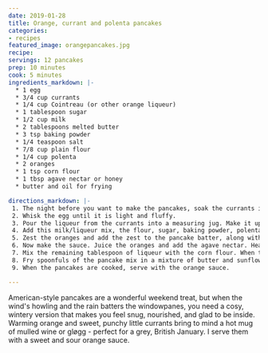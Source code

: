 ```yaml
---
date: 2019-01-28
title: Orange, currant and polenta pancakes
categories:
- recipes
featured_image: orangepancakes.jpg
recipe:
servings: 12 pancakes
prep: 10 minutes
cook: 5 minutes
ingredients_markdown: |-
  * 1 egg
  * 3/4 cup currants
  * 1/4 cup Cointreau (or other orange liqueur)
  * 1 tablespoon sugar
  * 1/2 cup milk
  * 2 tablespoons melted butter
  * 3 tsp baking powder
  * 1/4 teaspoon salt
  * 7/8 cup plain flour
  * 1/4 cup polenta
  * 2 oranges
  * 1 tsp corn flour
  * 1 tbsp agave nectar or honey
  * butter and oil for frying

directions_markdown: |-
 1. The night before you want to make the pancakes, soak the currants in the orange liqueur, reserving 1 tablespoon. If you don’t have time, soak them for at least half an hour.
 2. Whisk the egg until it is light and fluffy.
 3. Pour the liqueur from the currants into a measuring jug. Make it up to 3/4 cup with milk.
 4. Add this milk/liqueur mix, the flour, sugar, baking powder, polenta  and salt to the egg and mix together. The batter should be a little lumpy.
 5. Zest the oranges and add the zest to the pancake batter, along with the currants. Mix until combined.
 6. Now make the sauce. Juice the oranges and add the agave nectar. Heat in a small pan or the microwave until almost boiling.
 7. Mix the remaining tablespoon of liqueur with the corn flour. When the juice is hot, mix in the cornflour mixture and either microwave a further 30 seconds or heat, stirring, in the pan until it thickens. Give it a stir and leave it in a warm place while you cook the pancakes.
 8. Fry spoonfuls of the pancake mix in a mixture of butter and sunflower oil, on a medium-low heat. Flip when the bottom seems solid and you see bubbles in the top. The baking powder and acid should make them puff up.
 9. When the pancakes are cooked, serve with the orange sauce.

---
```


American-style pancakes are a wonderful weekend treat, but when the wind's howling and the rain batters the windowpanes, you need a cosy, wintery version that makes you feel snug, nourished, and glad to be inside. Warming orange and sweet, punchy little currants bring to mind a hot mug of mulled wine or gløgg - perfect for a grey, British January. I serve them with a sweet and sour orange sauce.
